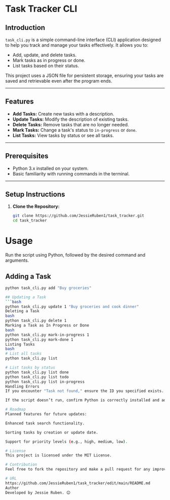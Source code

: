# Task Tracker CLI

## Introduction
`task_cli.py` is a simple command-line interface (CLI) application designed to help you track and manage your tasks effectively. It allows you to:
- Add, update, and delete tasks.
- Mark tasks as in progress or done.
- List tasks based on their status.

This project uses a JSON file for persistent storage, ensuring your tasks are saved and retrievable even after the program ends.

---

## Features
- **Add Tasks:** Create new tasks with a description.
- **Update Tasks:** Modify the description of existing tasks.
- **Delete Tasks:** Remove tasks that are no longer needed.
- **Mark Tasks:** Change a task's status to `in-progress` or `done`.
- **List Tasks:** View tasks by status or see all tasks.

---

## Prerequisites
- Python 3.x installed on your system.
- Basic familiarity with running commands in the terminal.

---

## Setup Instructions

1. **Clone the Repository:**
   ```bash
   git clone https://github.com/JessieRuben1/task_tracker.git
   cd task_tracker

# Usage
Run the script using Python, followed by the desired command and arguments.

## Adding a Task
```bash
python task_cli.py add "Buy groceries"

## Updating a Task
```bash
python task_cli.py update 1 "Buy groceries and cook dinner"
Deleting a Task
bash
python task_cli.py delete 1
Marking a Task as In Progress or Done
bash
python task_cli.py mark-in-progress 1
python task_cli.py mark-done 1
Listing Tasks
bash
# List all tasks
python task_cli.py list

# List tasks by status
python task_cli.py list done
python task_cli.py list todo
python task_cli.py list in-progress
Handling Errors
If you encounter "Task not found," ensure the ID you specified exists.

If the script doesn’t run, confirm Python is correctly installed and added to your system’s PATH.

# Roadmap
Planned features for future updates:

Enhanced task search functionality.

Sorting tasks by creation or update date.

Support for priority levels (e.g., high, medium, low).

# License
This project is licensed under the MIT License.

# Contribution
Feel free to fork the repository and make a pull request for any improvements or additional features you’d like to contribute!

# URL
https://github.com/JessieRuben1/task_tracker/edit/main/README.md
Author
Developed by Jessie Ruben. 😊
